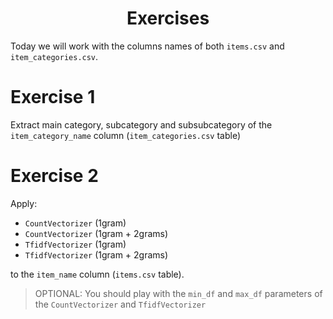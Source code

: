 <h1 align="center">Exercises</h1>


Today we will work with the columns names of both `items.csv` and `item_categories.csv`.


# Exercise 1

Extract main category, subcategory and subsubcategory of the `item_category_name` column (`item_categories.csv` table)


# Exercise 2

Apply:

- `CountVectorizer` (1gram)
- `CountVectorizer` (1gram + 2grams)
- `TfidfVectorizer` (1gram)
- `TfidfVectorizer` (1gram + 2grams)

to the `item_name` column (`items.csv` table).

> OPTIONAL: You should play with the `min_df` and `max_df` parameters of the `CountVectorizer` and `TfidfVectorizer`
